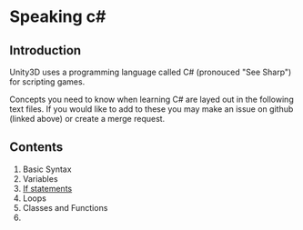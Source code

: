 # Speaking c#

## Introduction

Unity3D uses a programming language called C# (pronouced "See Sharp") for scripting games.

Concepts you need to know when learning C# are layed out in the following text files. 
If you would like to add to these you may make an issue on github (linked above) or create a merge request.


## Contents

1. Basic Syntax
2. Variables
3. [If statements](https://github.com/CapelaGames/csProgrammingBasics/blob/main/if.md)
4. Loops
5. Classes and Functions
6. 

